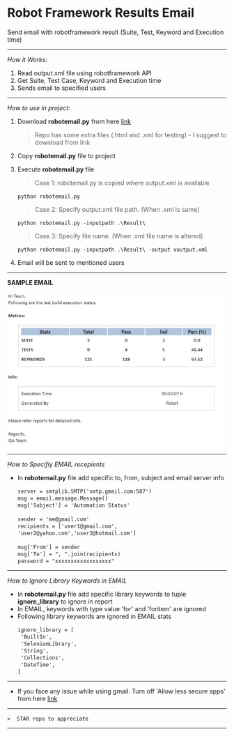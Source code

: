 # Robot Framework Results Email

Send email with robotframework result (Suite, Test, Keyword and Execution time)

---

*How it Works:*

1. Read output.xml file using robotframework API
2. Get Suite, Test Case, Keyword and Execution time
3. Sends email to specified users 

---

*How to use in project:*

1. Download __robotemail.py__ from here [link](https://github.com/adiralashiva8/robotframework-metrics/releases/download/v3.0/robotemail.py)

    > Repo has some extra files (.html and .xml for testing) - I suggest to download from link

2. Copy __robotemail.py__ file to project

3. Execute __robotemail.py__ file

    > Case 1: robotemail.py is copied where output.xml is available

    ```
    python robotemail.py
    ```

    > Case 2: Specify output.xml file path. (When .xml is same)

    ```
    python robotemail.py -inputpath .\Result\
    ```
    
    > Case 3: Specify file name. (When .xml file name is altered)

    ```
    python robotemail.py -inputpath .\Result\ -output voutput.xml
    ```
    
5. Email will be sent to mentioned users

---

 __SAMPLE EMAIL__

 ![Screenshot](sample.jpg)

 ---

*How to Specifiy EMAIL recepients*
 - In __robotemail.py__ file add specific to, from, subject and email server info
    ```
    server = smtplib.SMTP('smtp.gmail.com:587')
    msg = email.message.Message()
    msg['Subject'] = 'Automation Status'

    sender = 'me@gmail.com'
    recipients = ['user1@gmail.com', 'user2@yahoo.com','user3@hotmail.com']

    msg['From'] = sender
    msg['To'] = ", ".join(recipients)
    password = "xxxxxxxxxxxxxxxxxx"
    ``` 
---

*How to Ignore Library Keywords in EMAIL*
 - In __robotemail.py__ file add specific library keywords to tuple __ignore_library__ to ignore in report
 - In EMAIL, keywords with type value 'for' and 'foritem' are ignored
 - Following library keywords are ignored in EMAIL stats
    ```
    ignore_library = [
     'BuiltIn',
     'SeleniumLibrary',
     'String',
     'Collections',
     'DateTime',
    ] 
---
- If you face any issue while using gmail. Turn off 'Allow less secure apps' from here [link](https://myaccount.google.com/lesssecureapps?pli=1)
---
    >  STAR repo to appreciate
---